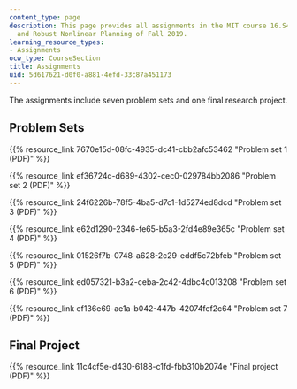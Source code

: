 ```yaml
---
content_type: page
description: This page provides all assignments in the MIT course 16.S498 Risk Aware
  and Robust Nonlinear Planning of Fall 2019.
learning_resource_types:
- Assignments
ocw_type: CourseSection
title: Assignments
uid: 5d617621-d0f0-a881-4efd-33c87a451173
---
```


The assignments include seven problem sets and one final research project.

Problem Sets
------------

{{% resource_link 7670e15d-08fc-4935-dc41-cbb2afc53462 "Problem set 1 (PDF)" %}}

{{% resource_link ef36724c-d689-4302-cec0-029784bb2086 "Problem set 2 (PDF)" %}}

{{% resource_link 24f6226b-78f5-4ba5-d7c1-1d5274ed8dcd "Problem set 3 (PDF)" %}}

{{% resource_link e62d1290-2346-fe65-b5a3-2fd4e89e365c "Problem set 4 (PDF)" %}}

{{% resource_link 01526f7b-0748-a628-2c29-eddf5c72bfeb "Problem set 5 (PDF)" %}}

{{% resource_link ed057321-b3a2-ceba-2c42-4dbc4c013208 "Problem set 6 (PDF)" %}}

{{% resource_link ef136e69-ae1a-b042-447b-42074fef2c64 "Problem set 7 (PDF)" %}}

Final Project
-------------

{{% resource_link 11c4cf5e-d430-6188-c1fd-fbb310b2074e "Final project (PDF)" %}}